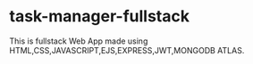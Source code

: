 # task-manager-fullstack
This is fullstack Web App made using HTML,CSS,JAVASCRIPT,EJS,EXPRESS,JWT,MONGODB ATLAS.
